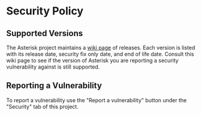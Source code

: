 # Security Policy

## Supported Versions

The Asterisk project maintains a [wiki page](https://docs.asterisk.org/About-the-Project/Asterisk-Versions/) of releases. Each version is listed with its release date, security fix only date, and end of life date. Consult this wiki page to see if the version of Asterisk you are reporting a security vulnerability against is still supported.

## Reporting a Vulnerability

To report a vulnerability use the "Report a vulnerability" button under the "Security" tab of this project.
